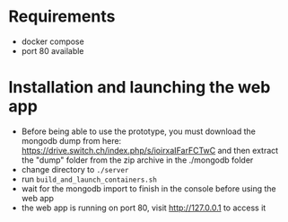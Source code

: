 # Requirements
- docker compose
- port 80 available

# Installation and launching the web app
- Before being able to use the prototype, you must download the mongodb dump from here: https://drive.switch.ch/index.php/s/ioirxaIFarFCTwC and then extract the "dump" folder from the zip archive in the ./mongodb folder
- change directory to `./server`
- run `build_and_launch_containers.sh`
- wait for the mongodb import to finish in the console before using the web app
- the web app is running on port 80, visit http://127.0.0.1 to access it